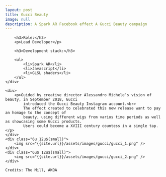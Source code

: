 ```yaml
---
layout: post
title: Gucci Beauty
image: null
description: A Spark AR Facebook effect A Gucci Beauty campaign
---
```


<div class="row">
	<div class="12u 12u$(small)">

		<h3>Role:</h3>
		<p>Lead Developer</p>

		<h3>Development stack:</h3>

		<ul>
			<li>Spark AR</li>
			<li>Javascript</li>
			<li>GLSL shaders</li>
		</ul>
	</div>

</div>


<div class="row">



	<div>
		<p>Guided by creative director Alessandro Michele’s vision of beauty, in September 2018, Gucci
			introduced the Gucci Beauty Instagram account.<br>
			The effect created to celebrated this new release want to pay an homage to the concept of
			beauty, using different wigs from varios time periods as well as showcasing some Gucci products.
			Users could become a XVIII century countess in a single tap.</p>
	</div>
	<div class="6u 12u$(small)">
		<img src="{{site.url}}/assets/images/gucci/gucci_1.png" />
	</div>
	<div class="6u$ 12u$(small)">
		<img src="{{site.url}}/assets/images/gucci/gucci_2.png" />
	</div>

	Credits: The Mill, AKQA
</div>